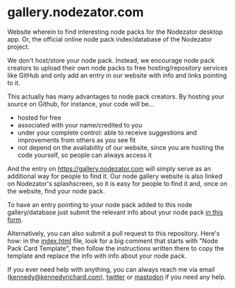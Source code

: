 # gallery.nodezator.com

Website wherein to find interesting node packs for the Nodezator desktop app. Or, the official online node pack index/database of the Nodezator project.

We don't host/store your node pack. Instead, we encourage node pack creators to upload their own node packs to free hosting/repository services like GitHub and only add an entry in our website with info and links pointing to it.

This actually has many advantages to node pack creators. By hosting your source on Github, for instance, your code will be...

- hosted for free
- associated with your name/credited to you
- under your complete control: able to receive suggestions and improvements from others as you see fit
- not depend on the availability of our website, since you are hosting the code yourself, so people can always access it

And the entry on https://gallery.nodezator.com will simply serve as an additional way for people to find it. Our node gallery website is also linked on Nodezator's splashscreen, so it is easy for people to find it and, once on the website, find your node pack.

To have an entry pointing to your node pack added to this node gallery/database just submit the relevant info about your node pack [in this form](https://docs.google.com/forms/d/e/1FAIpQLSd1XceOnzEeaBZcpkkXEFiAVO_5YUbd43sieQUekh1PZ8dm5A/viewform?usp=sf_link).

Alternatively, you can also submit a pull request to this repository. Here's how: in the [index.html](index.html) file, look for a big comment that starts with "Node Pack Card Template", then follow the instructions written there to copy the template and replace the info with info about your node pack.

If you ever need help with anything, you can always reach me via email (kennedy@kennedyrichard.com), [twitter](https://twitter.com/KennedyRichard) or [mastodon](https://fosstodon.org/@KennedyRichard) if you need any help.
